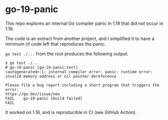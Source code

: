 # go-19-panic
This repo explores an internal Go compiler panic in 1.19 that did not occur in 1.18.

The code is an extract from another project, and I simplified it to have a minimum of code left that reproduces the panic.

`go test ./...` from the root produces the following output:

```
$ go test ./...
# go-19-panic [go-19-panic.test]
<autogenerated>:1: internal compiler error: panic: runtime error: invalid memory address or nil pointer dereference

Please file a bug report including a short program that triggers the error.
https://go.dev/issue/new
FAIL    go-19-panic [build failed]
FAIL
```

It worked on 1.18, and is reproducible in CI (see GitHub Action).
